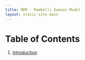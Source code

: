 ```yaml
---
title: MDM - Mambelli Domain Model
layout: static-site-main
---
```


# Table of Contents
1. [Introduction](introduction.md)
